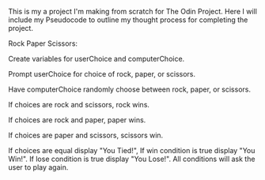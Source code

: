 This is my a project I'm making from scratch for The Odin Project. Here I will include my Pseudocode to outline my thought process for completing the project.

Rock Paper Scissors:

Create variables for userChoice and computerChoice.

Prompt userChoice for choice of rock, paper, or scissors.

Have computerChoice randomly choose between rock, paper, or scissors.

If choices are rock and scissors, rock wins.

If choices are rock and paper, paper wins.

If choices are paper and scissors, scissors win.

If choices are equal display "You Tied!", If win condition is true display "You Win!". If lose condition is true display "You Lose!". All conditions will ask the user to play again.
